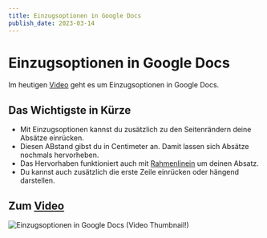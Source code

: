 ```yaml
---
title: Einzugsoptionen in Google Docs
publish_date: 2023-03-14
---
```


# Einzugsoptionen in Google Docs

Im heutigen [Video](https://youtu.be/8QgsLUq7e-Y) geht es um Einzugsoptionen in Google Docs. 

## Das Wichtigste in Kürze

- Mit Einzugsoptionen kannst du zusätzlich zu den Seitenrändern deine Absätze einrücken.
- Diesen ABstand gibst du in Centimeter an. Damit lassen sich Absätze nochmals hervorheben.
- Das Hervorhaben funktioniert auch mit [Rahmenlinein](https://youtu.be/_M60HWvPQKo) um deinen Absatz.
- Du kannst auch zusätzlich die erste Zeile einrücken oder hängend darstellen.

## Zum [Video](https://youtu.be/8QgsLUq7e-Y)

![Einzugsoptionen in Google Docs (Video Thumbnail!)](../thumbnails/Fertig446.jpg "Einzugsoptionen in Google Docs (Video Thumbnail!)")